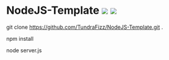 # NodeJS-Template ![](https://img.shields.io/badge/Node.JS-6.9.1-3572A5.svg?style=plastic) ![](https://img.shields.io/badge/Status-In%20Development-EE7600.svg?style=plastic)

git clone https://github.com/TundraFizz/NodeJS-Template.git .

npm install

node server.js
